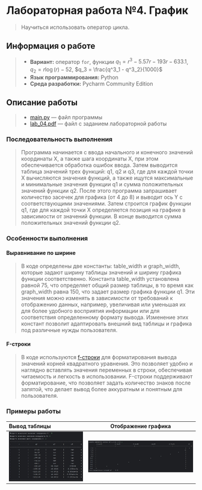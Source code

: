 # Лабораторная работа №4. График

> Научиться использовать оператор цикла.

## Информация о работе
> - **Вариант:** оператор `for`, функции $q_1 = r^3 - 5.57r - 193r - 633.1$, $q_2 = r\log(r) - 52$, $q_3 = \frac{q^3_1 - q^3_2}{1000}$
> - **Язык программирования:** Python
> - **Среда разработки:** Pycharm Community Edition

## Описание работы
> - [main.py](https://github.com/Kori-Tamashi/bmstu/blob/first_semester/first_semester/programming/lab_04/code/main.py) — файл программы
> - [lab_04.pdf](https://github.com/Kori-Tamashi/bmstu/blob/first_semester/first_semester/programming/lab_04/documents/lab_04.pdf) — файл с заданием лабораторной работы

### Последовательность выполнения

> Программа начинается с ввода начального и конечного значений координаты X, а также шага координаты X, при этом обеспечивается обработка ошибок ввода. Затем выводится таблица значений трех функций: q1, q2 и q3, где для каждой точки X вычисляются значения функций, а также ищутся максимальные и минимальные значения функции q1 и сумма положительных значений функции q2. После этого программа запрашивает количество засечек для графика (от 4 до 8) и выводит ось Y с соответствующими значениями. Затем строится график функции q1, где для каждой точки X определяется позиция на графике в зависимости от значений функции. В конце выводится сумма положительных значений функции q2.

### Особенности выполнения

#### Выравнивание по ширине

> В коде определены две константы: table_width и graph_width, которые задают ширину таблицы значений и ширину графика функции соответственно. Константа table_width установлена равной 75, что определяет общий размер таблицы, в то время как graph_width равна 150, что задает размер графика функции q1. Эти значения можно изменять в зависимости от требований к отображению данных, например, увеличивая или уменьшая их для более удобного восприятия информации или для соответствия определенному формату вывода. Изменение этих констант позволит адаптировать внешний вид таблицы и графика под различные нужды пользователя.

#### F-строки

> В коде используются [f-строки](https://sky.pro/wiki/python/formatirovanie-strok-v-python-f-string/) для форматирования вывода значений корней квадратного уравнения. Это позволяет удобно и наглядно вставлять значения переменных в строки, обеспечивая читаемость и легкость в использовании. F-строки поддерживают форматирование, что позволяет задать количество знаков после запятой, что делает вывод более аккуратным и понятным для пользователя.

### Примеры работы

|         Вывод таблицы         |      Отображение графика      |
|:------------------------------|:-----------------------------:|
| ![example](images/image1.jpg) | ![example](images/image2.jpg) |